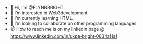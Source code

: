 - 👋 Hi, I’m @FLYNNBRIGHT.
- 👀 I’m interested in Web3development. 
- 🌱 I’m currently learning HTML. 
- 💞️ I’m looking to collaborate on other programming languages. 
- 📫 How to reach me is on my linkedIn page @ https://www.linkedin.com/in/ukpe-bright-0834a11a1

<!---
FLYNNBRIGHT/FLYNNBRIGHT is a ✨ special ✨ repository because its `README.md` (this file) appears on your GitHub profile.
You can click the Preview link to take a look at your changes.
--->
